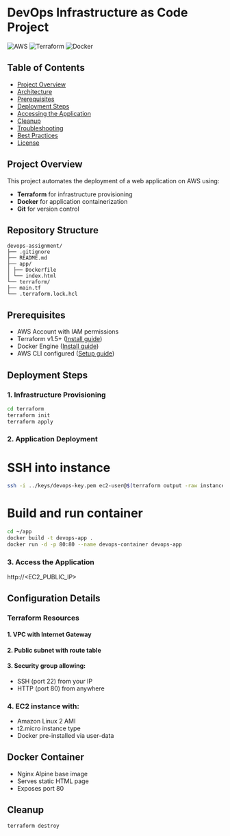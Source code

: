 # DevOps Infrastructure as Code Project

![AWS](https://img.shields.io/badge/AWS-%23FF9900.svg?logo=amazon-aws&logoColor=white)
![Terraform](https://img.shields.io/badge/Terraform-%235835CC.svg?logo=terraform&logoColor=white)
![Docker](https://img.shields.io/badge/Docker-%230db7ed.svg?logo=docker&logoColor=white)

## Table of Contents
- [Project Overview](#project-overview)
- [Architecture](#architecture)
- [Prerequisites](#prerequisites)
- [Deployment Steps](#deployment-steps)
- [Accessing the Application](#accessing-the-application)
- [Cleanup](#cleanup)
- [Troubleshooting](#troubleshooting)
- [Best Practices](#best-practices)
- [License](#license)

## Project Overview
This project automates the deployment of a web application on AWS using:
- **Terraform** for infrastructure provisioning
- **Docker** for application containerization
- **Git** for version control

## Repository Structure

```
devops-assignment/
├── .gitignore
├── README.md
├── app/
│ ├── Dockerfile
│ └── index.html
└── terraform/
├── main.tf
└── .terraform.lock.hcl
```

## Prerequisites
- AWS Account with IAM permissions
- Terraform v1.5+ ([Install guide](https://developer.hashicorp.com/terraform/tutorials/aws-get-started/install-cli))
- Docker Engine ([Install guide](https://docs.docker.com/engine/install/))
- AWS CLI configured ([Setup guide](https://docs.aws.amazon.com/cli/latest/userguide/cli-configure-quickstart.html))

## Deployment Steps

### 1. Infrastructure Provisioning
```bash
cd terraform
terraform init
terraform apply
```
### 2. Application Deployment

# SSH into instance
```bash
ssh -i ../keys/devops-key.pem ec2-user@$(terraform output -raw instance_public_ip)
```
# Build and run container
```bash
cd ~/app
docker build -t devops-app .
docker run -d -p 80:80 --name devops-container devops-app
```
### 3. Access the Application
http://<EC2_PUBLIC_IP>


## Configuration Details
### Terraform Resources

#### 1. VPC with Internet Gateway

#### 2. Public subnet with route table

#### 3. Security group allowing:
- SSH (port 22) from your IP
- HTTP (port 80) from anywhere

### 4. EC2 instance with:
- Amazon Linux 2 AMI
- t2.micro instance type
- Docker pre-installed via user-data

## Docker Container
- Nginx Alpine base image
- Serves static HTML page
- Exposes port 80

## Cleanup
```bash
terraform destroy